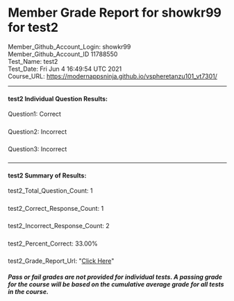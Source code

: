 # Member Grade Report for showkr99 for test2  
   
Member_Github_Account_Login: showkr99  
Member_Github_Account_ID 11788550  
Test_Name: test2  
Test_Date: Fri Jun  4 16:49:54 UTC 2021  
Course_URL: https://modernappsninja.github.io/vspheretanzu101_vt7301/  
   
---  
#### test2 Individual Question Results:  
Question1: Correct  
#####  
Question2: Incorrect  
#####  
Question3: Incorrect  
#####  
---  
#### test2 Summary of Results:  
test2_Total_Question_Count: 1  
#####  
test2_Correct_Response_Count: 1  
#####  
test2_Incorrect_Response_Count: 2  
#####  
test2_Percent_Correct: 33.00%  
#####  
test2_Grade_Report_Url: "[Click Here](https://github.com/modernappsninjas/showkr99/blob/main/static/userdata/courses/vspheretanzu101_vt7301/grade_report.pr471.test2.md)"
##### Pass or fail grades are not provided for individual tests. A passing grade for the course will be based on the cumulative average grade for all tests in the course.  
